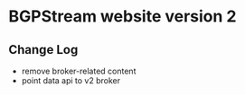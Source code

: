 BGPStream website version 2
=============

## Change Log

- remove broker-related content
- point data api to v2 broker
